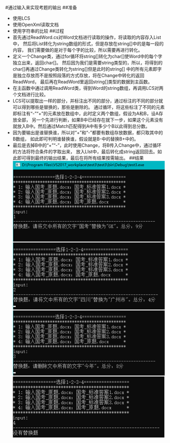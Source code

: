#通过输入来实现考题的输出
##准备
* 使用LCS
* 使用OpenXml读取文档
* 使用字符串的比较
##过程
* 首先通过ReadWord.cs对Word文档进行读取的操作，将读取的内容存入List中，
然后将List转化为string数组的形式，但是存放在string[]中的是每一段的内容，
我们需要做的是对于每个字的比较，所以需要再进行转化。
* 定义一个Change类，通过for循环将string[]转化为char[]使Word中的每个字独立出来，返回char[]。
然后因为我们是需要string类型的，所以，将得到的char[]再通过Change类转化为string[]但是此时的string[]
中的所有元素即字是独立存放而不是按照段落的方式存放，将在Change中转化的返回ReadWord，
最后再在ReadWord里返回string[]类型的数据到主函数。
* 在主函数中通过调用ReadWord类，得到Word的string数组，再调用LCS对两个文档进行比较。
* LCS可以提取出一样的部分，并标注出不同的部分，通过标注的不同的部分就可以得到哪些是替换的，那些是删除的。
通过循环，将这些标注了不同的元素即标注有“-”“+”的元素放在数组中，此时定义两个数组，假设为A和B，设A存放全部，
另一个先进行判断，如果B中已经存在就下一步，如果这个元素没有就放入B中。然后通过Match匹配得到A中有多少个B以此得到总分数。
* 因为要输出是谁替换谁，所以对“+”和“-”都要有数组存放数据，都只取其中的B数组，
如此即可判明谁替换谁，假设就是B-中的替换B+中的。
* 最后是去掉B中的“+”“-”，此时使用Change，将B传入Change中，通过循环的方法将符合条件的字取出来，
放入LIst中，最后转化成string返回回去。如此即可得到最终的输出结果，最后在将所有结果按需输出。
##结果
![ImageText](https://raw.githubusercontent.com/D-Shanks/CSharp/master/test3/img/QQ%E6%88%AA%E5%9B%BE20181030230518.png)
![ImageText](https://raw.githubusercontent.com/D-Shanks/CSharp/master/test3/img/QQ%E6%88%AA%E5%9B%BE20181030230609.png)
![ImageText](https://raw.githubusercontent.com/D-Shanks/CSharp/master/test3/img/QQ%E6%88%AA%E5%9B%BE20181030230625.png)
![ImageText](https://raw.githubusercontent.com/D-Shanks/CSharp/master/test3/img/QQ%E6%88%AA%E5%9B%BE20181030230637.png)
